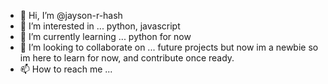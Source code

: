 - 👋 Hi, I’m @jayson-r-hash
- 👀 I’m interested in ... python, javascript
- 🌱 I’m currently learning ... python for now
- 💞️ I’m looking to collaborate on ... future projects but now im a newbie so im here to learn for now, and contribute once ready.
- 📫 How to reach me ...

<!---
jayson-r-hash/jayson-r-hash is a ✨ special ✨ repository because its `README.md` (this file) appears on your GitHub profile.
You can click the Preview link to take a look at your changes.
--->
